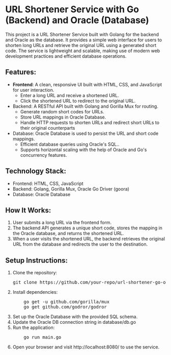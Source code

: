 <h1>URL Shortener Service with Go (Backend) and Oracle (Database)</h1>
<p>This project is a URL Shortener Service built with Golang for the backend and Oracle as the database. It provides a simple web interface for users to shorten long URLs and retrieve the original URL using a generated short code. The service is lightweight and scalable, making use of modern web development practices and efficient database operations.</p>
<h2>Features:</h2>
<ul>
  <li><b>Frontend</b>: A clean, responsive UI built with HTML, CSS, and JavaScript for user interaction.
    <ul>
      <li>Enter a long URL and receive a shortened URL.</li>
      <li>Click the shortened URL to redirect to the original URL.</li>
    </ul>
  </li>
  <li>Backend: A RESTful API built with Golang and Gorilla Mux for routing.
    <ul>
      <li>Generate random short codes for URLs.</li>
      <li>Store URL mappings in Oracle Database.</li>
      <li>Handle HTTP requests to shorten URLs and redirect short URLs to their original counterparts</li>
    </ul>
  </li>
  <li>Database: Oracle Database is used to persist the URL and short code mappings.
    <ul>
      <li>Efficient database queries using Oracle's SQL..</li>
      <li>Supports horizontal scaling with the help of Oracle and Go's concurrency features.</li>
    </ul>
  </li>
</ul>

<h2>Technology Stack:</h2>
<ul>
  <li>Frontend: HTML, CSS, JavaScript</li>
  <li>Backend: Golang, Gorilla Mux, Oracle Go Driver (goora)</li>
  <li>Database: Oracle Database</li>
</ul>

<h2>How It Works:</h2>
<ol>
  <li>User submits a long URL via the frontend form.</li>
  <li>The backend API generates a unique short code, stores the mapping in the Oracle database, and returns the shortened URL.</li>
  <li>When a user visits the shortened URL, the backend retrieves the original URL from the database and redirects the user to the destination.</li>
</ol>

<h2>Setup Instructions:</h2>
<ol>
  <li>Clone the repository:</li>
  <pre>git clone https://github.com/your-repo/url-shortener-go-oracle.git</pre>
  <li>Install dependencies:</li>
  <pre>
    go get -u github.com/gorilla/mux
    go get github.com/godror/godror
</pre>
  <li>Set up the Oracle Database with the provided SQL schema.</li>
  <li>Update the Oracle DB connection string in database/db.go</li>
  <li>Run the application:</li>
  <pre>
    go run main.go</pre>
  <li>Open your browser and visit http://localhost:8080/ to use the service.</li>
</ol>
